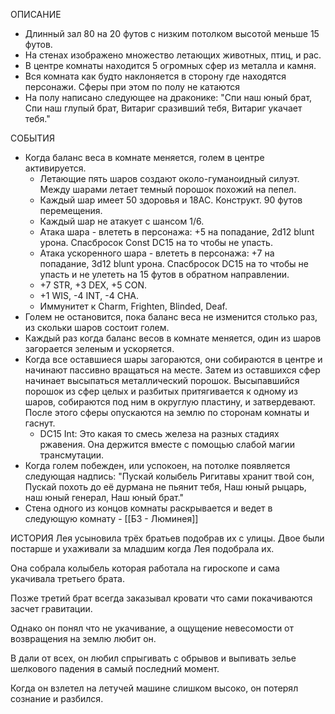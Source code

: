 ОПИСАНИЕ
- Длинный зал 80 на 20 футов с низким потолком высотой меньше 15 футов.
- На стенах изображено множество летающих животных, птиц, и рас.
- В центре комнаты находится 5 огромных сфер из металла и камня.
- Вся комната как будто наклоняется в сторону где находятся персонажи. Сферы при этом по полу не катаются
- На полу написано следующее на драконике:
	"Спи наш юный брат,
	Спи наш глупый брат,
	Витариг сразивший тебя,
	Витариг укачает тебя."

СОБЫТИЯ
- Когда баланс веса в комнате меняется, голем в центре активируется.
	- Летающие пять шаров создают около-гуманоидный силуэт. Между шарами летает темный порошок похожий на пепел.
	- Каждый шар имеет 50 здоровья и 18AC. Конструкт. 90 футов перемещения. 
	- Каждый шар не атакует с шансом 1/6.
	- Атака шара - влететь в персонажа: +5 на попадание, 2d12 blunt урона. Спасбросок Const DC15 на то чтобы не упасть.
	- Атака ускоренного шара - влететь в персонажа: +7 на попадание, 3d12 blunt урона. Спасбросок DC15 на то чтобы не упасть и не улететь на 15 футов в обратном направлении.
	- +7 STR, +3 DEX, +5 CON.
	- +1 WIS, -4 INT, -4 CHA.
	- Иммунитет к Charm, Frighten, Blinded, Deaf. 
- Голем не остановится, пока баланс веса не изменится столько раз, из скольки шаров состоит голем.
- Каждый раз когда баланс весов в комнате меняется, один из шаров загорается зеленым и ускоряется.
- Когда все оставшиеся шары загораются, они собираются в центре и начинают пассивно вращаться на месте. Затем из оставшихся сфер начинает высыпаться металлический порошок. Высыпавшийся порошок из сфер целых и разбитых притягивается к одному из шаров, собираются под ним в округлую пластину, и затвердевают. После этого сферы опускаются на землю по сторонам комнаты и гаснут. 
	- DC15 Int: Это какая то смесь железа на разных стадиях ржавения. Она держится вместе с помощью слабой магии трансмутации.
- Когда голем побежден, или успокоен, на потолке появляется следующая надпись:
	"Пускай колыбель Ригитавы хранит твой сон,
	Пускай похоть до её дурмана не пьянит тебя,
	Наш юный рыцарь, наш юный генерал, 
	Наш юный брат."
- Стена одного из концов комнаты раскрывается и ведет в следующую комнату - [[Б3 - Люминея]]

ИСТОРИЯ
Лея усыновила трёх братьев подобрав их с улицы. Двое были постарше и ухаживали за младшим когда Лея подобрала их.

Она собрала колыбель которая работала на гироскопе и сама укачивала третьего брата.

Позже третий брат всегда заказывал кровати что сами покачиваются засчет гравитации.

Однако он понял что не укачивание, а ощущение невесомости от возвращения на землю любит он. 

В дали от всех, он любил спрыгивать с обрывов и выпивать зелье шелкового падения в самый последний момент.

Когда он взлетел на летучей машине слишком высоко, он потерял сознание и разбился.
